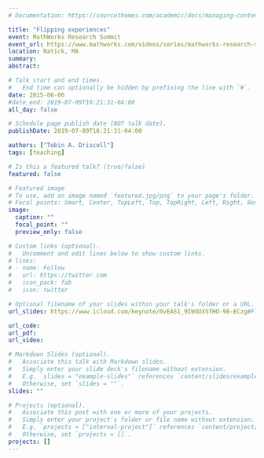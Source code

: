 ```yaml
---
# Documentation: https://sourcethemes.com/academic/docs/managing-content/

title: "Flipping experiences"
event: MathWorks Research Summit
event_url: https://www.mathworks.com/videos/series/mathworks-research-summit.html
location: Natick, MA
summary:
abstract:

# Talk start and end times.
#   End time can optionally be hidden by prefixing the line with `#`.
date: 2015-06-06
#date_end: 2019-07-09T16:21:31-04:00
all_day: false

# Schedule page publish date (NOT talk date).
publishDate: 2019-07-09T16:21:31-04:00

authors: ["Tobin A. Driscoll"]
tags: [teaching]

# Is this a featured talk? (true/false)
featured: false

# Featured image
# To use, add an image named `featured.jpg/png` to your page's folder. 
# Focal points: Smart, Center, TopLeft, Top, TopRight, Left, Right, BottomLeft, Bottom, BottomRight.
image:
  caption: ""
  focal_point: ""
  preview_only: false

# Custom links (optional).
#   Uncomment and edit lines below to show custom links.
# links:
# - name: Follow
#   url: https://twitter.com
#   icon_pack: fab
#   icon: twitter

# Optional filename of your slides within your talk's folder or a URL.
url_slides: https://www.icloud.com/keynote/0vEAS1_9IWdUXSTHO-98-ECzg#Flipping-classroom

url_code: 
url_pdf:
url_video:

# Markdown Slides (optional).
#   Associate this talk with Markdown slides.
#   Simply enter your slide deck's filename without extension.
#   E.g. `slides = "example-slides"` references `content/slides/example-slides.md`.
#   Otherwise, set `slides = ""`.
slides: ""

# Projects (optional).
#   Associate this post with one or more of your projects.
#   Simply enter your project's folder or file name without extension.
#   E.g. `projects = ["internal-project"]` references `content/project/deep-learning/index.md`.
#   Otherwise, set `projects = []`.
projects: []
---
```

